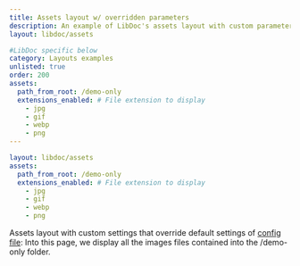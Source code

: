 ```yaml
---
title: Assets layout w/ overridden parameters
description: An example of LibDoc's assets layout with custom parameters sets on the page.
layout: libdoc/assets

#LibDoc specific below
category: Layouts examples
unlisted: true
order: 200
assets:
  path_from_root: /demo-only
  extensions_enabled: # File extension to display
    - jpg
    - gif
    - webp
    - png
---
```


```yaml
layout: libdoc/assets
assets:
  path_from_root: /demo-only
  extensions_enabled: # File extension to display
    - jpg
    - gif
    - webp
    - png
```

Assets layout with custom settings that override default settings of [config file](libdoc-config.html#assets): Into this page, we display all the images files contained into the /demo-only folder.
